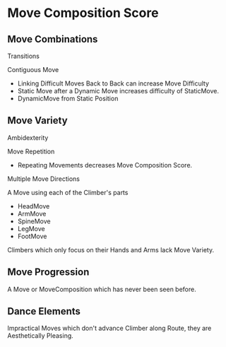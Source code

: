 # Move Composition Score

## Move Combinations

Transitions

Contiguous Move

- Linking Difficult Moves Back to Back can increase Move Difficulty
- Static Move after a Dynamic Move increases difficulty of StaticMove.
- DynamicMove from Static Position

## Move Variety

Ambidexterity

Move Repetition

- Repeating Movements decreases Move Composition Score.

Multiple Move Directions

A Move using each of the Climber's parts

- HeadMove
- ArmMove
- SpineMove
- LegMove
- FootMove

Climbers which only focus on their Hands and Arms lack Move Variety.

## Move Progression

A Move or MoveComposition which has never been seen before.

## Dance Elements

Impractical Moves which don't advance Climber along Route, they are Aesthetically Pleasing.